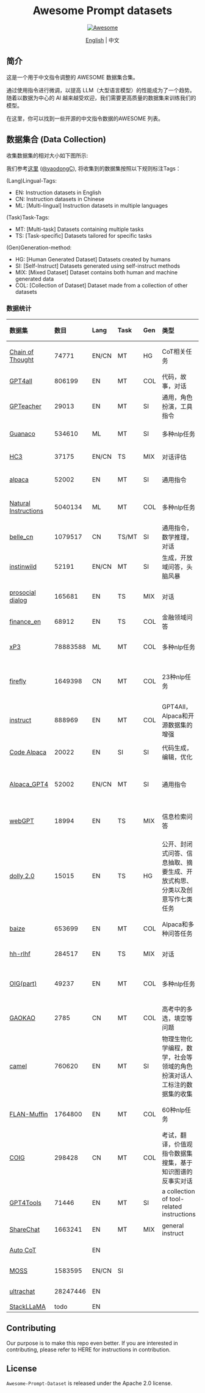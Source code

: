 
<div align="center">

# Awesome Prompt datasets 
[![Awesome](https://awesome.re/badge.svg)](https://awesome.re)
</div>

<div align="center">

[English](README.md) | 中文
</div>

## 简介

这是一个用于中文指令调整的 AWESOME 数据集合集。

通过使用指令进行微调，以提高 LLM（大型语言模型）的性能成为了一个趋势。随着以数据为中心的 AI 越来越受欢迎，我们需要更高质量的数据集来训练我们的模型。

在这里，你可以找到一些开源的中文指令数据的AWESOME 列表。


## 数据集合 (Data Collection)  


收集数据集的相对大小如下图所示:

我们参考[这里](https://github.com/yaodongC/awesome-instruction-dataset) ([@yaodongC](https://github.com/yaodongC)), 将收集到的数据集按照以下规则标注Tags：

(Lang)Lingual-Tags:
- EN: Instruction datasets in English
- CN: Instruction datasets in Chinese
- ML: [Multi-lingual] Instruction datasets in multiple languages

(Task)Task-Tags:
- MT: [Multi-task] Datasets containing multiple tasks
- TS: [Task-specific] Datasets tailored for specific tasks

(Gen)Generation-method:
- HG: [Human Generated Dataset] Datasets created by humans
- SI: [Self-Instruct] Datasets generated using self-instruct methods
- MIX: [Mixed Dataset] Dataset contains both human and machine generated data
- COL: [Collection of Dataset] Dataset made from a collection of other datasets

### 数据统计
| 数据集                                                                         | 数目      | Lang         | Task      | Gen        | 类型                                                                     | 来源                                      | 链接                                                                                       |
| :----------------------------------------------------------------------------- | :------- | :----------- | :-------- | :----------| :----------------------------------------------------------------------- | :---------------------------------------- | :---------------------------------------------------------------------------------------- |
| [Chain of Thought](https://github.com/google-research/FLAN)                    | 74771    | EN/CN        | MT        | HG         | CoT相关任务                                                               | 人在现有数据集上标注CoT                    | [下载](https://huggingface.co/datasets/QingyiSi/Alpaca-CoT/tree/main/Chain-of-Thought)     |
| [GPT4all](https://github.com/nomic-ai/gpt4all)                                 | 806199   | EN           | MT        | COL        | 代码，故事，对话                                                           | GPT-3.5-turbo 蒸馏                       | [下载](https://huggingface.co/datasets/QingyiSi/Alpaca-CoT/tree/main/GPT4all)              |
| [GPTeacher](https://github.com/teknium1/GPTeacher)                             | 29013    | EN           | MT        | SI         | 通用，角色扮演，工具指令                                                   | GPT-4 & toolformer                        | [下载](https://huggingface.co/datasets/QingyiSi/Alpaca-CoT/tree/main/GPTeacher)            |
| [Guanaco](https://huggingface.co/datasets/JosephusCheung/GuanacoDataset)       | 534610   | ML           | MT        | SI         | 多种nlp任务                                                               | text-davinci-003                         | [下载](https://huggingface.co/datasets/QingyiSi/Alpaca-CoT/tree/main/Guanaco)              |
| [HC3](https://huggingface.co/datasets/Hello-SimpleAI/HC3)                      | 37175    | EN/CN        | TS        | MIX        | 对话评估                                                                  | gpt-3.5 或 人工                           | [下载](https://huggingface.co/datasets/QingyiSi/Alpaca-CoT/tree/main/HC3)                  |
| [alpaca](https://github.com/tatsu-lab/stanford_alpaca)                         | 52002    | EN           | MT        | SI         | 通用指令                                                                  | text-davinci-003                         | [下载](https://huggingface.co/datasets/QingyiSi/Alpaca-CoT/tree/main/alpaca)               |
| [Natural Instructions](https://github.com/allenai/natural-instructions)        | 5040134  | ML           | MT        | COL        | 多种nlp任务                                                               | 人工标注的数据集的收集                     | [下载](https://huggingface.co/datasets/QingyiSi/Alpaca-CoT/tree/main/Natural-Instructions) |
| [belle_cn](https://huggingface.co/BelleGroup)                                  | 1079517  | CN           | TS/MT     | SI         | 通用指令，数学推理，对话                                                   | text-davunci-003                         | [下载](https://huggingface.co/datasets/QingyiSi/Alpaca-CoT/tree/main/belle_cn)             |
| [instinwild](https://github.com/XueFuzhao/InstructionWild)                     | 52191    | EN/CN        | MT        | SI         | 生成，开放域问答，头脑风暴                                                 | text-davunci-003                         | [下载](https://huggingface.co/datasets/QingyiSi/Alpaca-CoT/tree/main/instinwild)           |
| [prosocial dialog](https://huggingface.co/datasets/allenai/prosocial-dialog)   | 165681   | EN           | TS        | MIX        | 对话                                                                     | GPT-3改写问题，人工回复                    | [下载](https://huggingface.co/datasets/QingyiSi/Alpaca-CoT/tree/main/prosocial-dialog)     |
| [finance_en](https://huggingface.co/datasets/gbharti/finance-alpaca)           | 68912    | EN           | TS        | COL        | 金融领域问答                                                              | GPT3.5                                   | [下载](https://huggingface.co/datasets/QingyiSi/Alpaca-CoT/tree/main/)                     |
| [xP3](https://huggingface.co/datasets/bigscience/xP3)                          | 78883588 | ML           | MT        | COL        | 多种nlp任务                                                               | 人工标注的数据集的收集                     | [下载](https://huggingface.co/datasets/QingyiSi/Alpaca-CoT/tree/main/xP3)                  |
| [firefly](https://github.com/yangjianxin1/Firefly)                             | 1649398  | CN           | MT        | COL        | 23种nlp任务                                                               | 收集中文数据集，人工书写指令模板            | [下载](https://huggingface.co/datasets/QingyiSi/Alpaca-CoT/tree/main/firefly)              |
| [instruct](https://huggingface.co/datasets/swype/instruct)                     | 888969   | EN           | MT        | COL        | GPT4All，Alpaca和开源数据集的增强                                          | 使用AllenAI提供的nlp增强工具               | [下载](https://huggingface.co/datasets/QingyiSi/Alpaca-CoT/tree/main/instruct)             |
| [Code Alpaca](https://github.com/sahil280114/codealpaca)                       | 20022    | EN           | SI        | SI         | 代码生成，编辑，优化                                                       | text-davinci-003                         | [下载](https://huggingface.co/datasets/QingyiSi/Alpaca-CoT/tree/main/CodeAlpaca)            |
| [Alpaca_GPT4](https://github.com/Instruction-Tuning-with-GPT-4/GPT-4-LLM)      | 52002    | EN/CN        | MT        | SI         | 通用指令                                                                  | GPT-4 生成的Alpaca数据                    | [下载](https://huggingface.co/datasets/QingyiSi/Alpaca-CoT/tree/main/alpacaGPT4)            |
| [webGPT](https://huggingface.co/datasets/openai/webgpt_comparisons)            | 18994    | EN           | TS        | MIX        | 信息检索问答                                                              | fine-tuned GPT-3 + 人工评估               | [下载](https://huggingface.co/datasets/QingyiSi/Alpaca-CoT/tree/main/webGPT)                |
| [dolly 2.0](https://github.com/databrickslabs/dolly)                           | 15015    | EN           | TS        | HG         | 公开、封闭式问答、信息抽取、摘要生成、开放式构思、分类以及创意写作七类任务      | 人工标注                                  | [下载](https://huggingface.co/datasets/QingyiSi/Alpaca-CoT/tree/main/dolly)                 |
| [baize](https://github.com/project-baize/baize-chatbot)                        | 653699   | EN           | MT        | COL        | Alpaca和多种问答任务                                                       | 人工标注的数据集的收集                     | [下载](https://huggingface.co/datasets/QingyiSi/Alpaca-CoT/tree/main/baize)                 |
| [hh-rlhf](https://github.com/anthropics/hh-rlhf)                               | 284517   | EN           | TS        | MIX        | 对话                                                                      | RLHF models                              | [下载](https://huggingface.co/datasets/QingyiSi/Alpaca-CoT/tree/main/hh-rlhf)               |
| [OIG(part)](https://laion.ai/blog/oig-dataset/)                                | 49237    | EN           | MT        | COL        | 多种nlp任务                                                               | 人工标注的数据集的收集和数据增强            | [下载](https://huggingface.co/datasets/QingyiSi/Alpaca-CoT/tree/main/OIG)                   |
| [GAOKAO](https://github.com/OpenLMLab/GAOKAO-Bench)                            | 2785     | CN           | MT        | COL        | 高考中的多选，填空等问题                                                   | 人工标注的数据集的收集                      | [下载](https://huggingface.co/datasets/QingyiSi/Alpaca-CoT/tree/main/GAOKAO)               |
| [camel](https://github.com/lightaime/camel)                                    | 760620   | EN           | MT        | SI         | 物理生物化学编程，数学，社会等领域的角色扮演对话人工标注的数据集的收集         | gpt-3.5-turbo 生成                        | [下载](https://huggingface.co/datasets/QingyiSi/Alpaca-CoT/tree/main/camel)                 |
| [FLAN-Muffin](https://huggingface.co/datasets/Muennighoff/flan)                | 1764800  | EN           | MT        | COL        | 60种nlp任务                                                              | 人工标注的数据集的收集                      | [下载](https://huggingface.co/datasets/QingyiSi/Alpaca-CoT/tree/main/FLAN-Muffin)           |
| [COIG](https://huggingface.co/datasets/BAAI/COIG)                              | 298428   | CN           | MT        | COL        | 考试，翻译，价值观指令数据集搜集，基于知识图谱的反事实对话                    | 自动化工具+人工验证                         | [下载](https://huggingface.co/datasets/QingyiSi/Alpaca-CoT/tree/main/COIG)                 |
| [GPT4Tools](https://github.com/StevenGrove/GPT4Tools)                          | 71446    | EN           | MT        | SI         | a collection of tool-related instructions                               | gpt-3.5-turbo                                | [下载](https://huggingface.co/datasets/QingyiSi/Alpaca-CoT/tree/main/gpt4tools)             |
| [ShareChat](https://huggingface.co/datasets/RyokoAI/ShareGPT52K)               | 1663241  | EN           | MT        | MIX        | general instruct                                                         | 收集ShareGPT                                 | [下载](https://huggingface.co/datasets/QingyiSi/Alpaca-CoT/tree/main/ShareGPT)              |
| [Auto CoT](https://github.com/amazon-science/auto-cot)                         |          | EN           |           |            |                                                                          |                                            | [下载](https://huggingface.co/datasets/QingyiSi/Alpaca-CoT/tree/main/Auto-CoT)              |
| [MOSS](https://github.com/OpenLMLab/MOSS)                                      | 1583595  | EN/CN        | SI        |            |                                                                          |                                            | [下载](https://huggingface.co/datasets/QingyiSi/Alpaca-CoT/tree/main/MOSS)                  |
| [ultrachat](https://github.com/thunlp/UltraChat)                               | 28247446 | EN           |           |            |                                                                          |                                            | [下载](https://huggingface.co/datasets/QingyiSi/Alpaca-CoT/tree/main/ultrachat)             |
| [StackLLaMA](https://huggingface.co/datasets/lvwerra/stack-exchange-paired)    | todo     | EN           |           |            |                                                                          |                                            |                                                                                                 |



## Contributing

Our purpose is to make this repo even better. If you are interested in contributing, please refer to HERE for instructions in contribution.

## License
`Awesome-Prompt-Dataset` is released under the Apache 2.0 license.